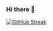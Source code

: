 ### Hi there 👋

[![GitHub Streak](https://streak-stats.demolab.com/?user=naufalpujimahdy)](https://git.io/streak-stats)
